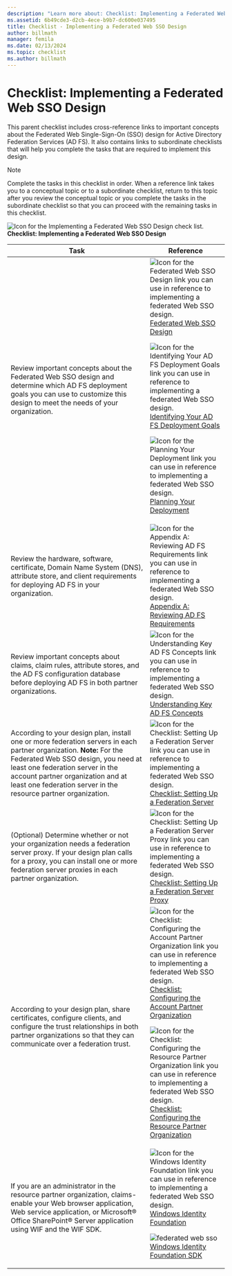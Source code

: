```yaml
---
description: "Learn more about: Checklist: Implementing a Federated Web SSO Design"
ms.assetid: 6b49cde3-d2cb-4ece-b9b7-dc600e037495
title: Checklist - Implementing a Federated Web SSO Design
author: billmath
manager: femila
ms.date: 02/13/2024
ms.topic: checklist
ms.author: billmath
---
```


# Checklist: Implementing a Federated Web SSO Design

This parent checklist includes cross\-reference links to important concepts about the Federated Web Single\-Sign\-On \(SSO\) design for Active Directory Federation Services \(AD FS\). It also contains links to subordinate checklists that will help you complete the tasks that are required to implement this design.

> [!NOTE]
> Complete the tasks in this checklist in order. When a reference link takes you to a conceptual topic or to a subordinate checklist, return to this topic after you review the conceptual topic or you complete the tasks in the subordinate checklist so that you can proceed with the remaining tasks in this checklist.

![Icon for the Implementing a Federated Web SSO Design check list.](media/2b05dce3-938f-4168-9b8f-1f4398cbdb9b.gif)**Checklist: Implementing a Federated Web SSO Design**

|Task|Reference|
|--------|-------------|
|Review important concepts about the Federated Web SSO design and determine which AD FS deployment goals you can use to customize this design to meet the needs of your organization.|![Icon for the Federated Web SSO Design link you can use in reference to implementing a federated Web SSO design.](media/faa393df-4856-4431-9eda-4f4e5be72a90.gif)[Federated Web SSO Design](/previous-versions/windows/it-pro/windows-server-2012-R2-and-2012/dd807050(v=ws.11))<p>![Icon for the Identifying Your AD FS Deployment Goals link you can use in reference to implementing a federated Web SSO design.](media/faa393df-4856-4431-9eda-4f4e5be72a90.gif)[Identifying Your AD FS Deployment Goals](../design/identifying-your-ad-fs-deployment-goals.md)<p>![Icon for the Planning Your Deployment link you can use in reference to implementing a federated Web SSO design.](media/faa393df-4856-4431-9eda-4f4e5be72a90.gif)[Planning Your Deployment](../design/planning-your-deployment.md)|
|Review the hardware, software, certificate, Domain Name System \(DNS\), attribute store, and client requirements for deploying AD FS in your organization.|![Icon for the Appendix A: Reviewing AD FS Requirements link you can use in reference to implementing a federated Web SSO design.](media/faa393df-4856-4431-9eda-4f4e5be72a90.gif)[Appendix A: Reviewing AD FS Requirements](/previous-versions/windows/it-pro/windows-server-2012-R2-and-2012/ff678034(v=ws.11))|
|Review important concepts about claims, claim rules, attribute stores, and the AD FS configuration database before deploying AD FS in both partner organizations.|![Icon for the Understanding Key AD FS Concepts link you can use in reference to implementing a federated Web SSO design.](media/faa393df-4856-4431-9eda-4f4e5be72a90.gif)[Understanding Key AD FS Concepts](../../ad-fs/technical-reference/Understanding-Key-AD-FS-Concepts.md)|
|According to your design plan, install one or more federation servers in each partner organization. **Note:** For the Federated Web SSO design, you need at least one federation server in the account partner organization and at least one federation server in the resource partner organization.|![Icon for the Checklist: Setting Up a Federation Server link you can use in reference to implementing a federated Web SSO design.](media/bc6cea1a-1c6c-4124-8c8f-1df5adfe8c88.gif)[Checklist: Setting Up a Federation Server](Checklist--Setting-Up-a-Federation-Server.md)|
|\(Optional\) Determine whether or not your organization needs a federation server proxy. If your design plan calls for a proxy, you can install one or more federation server proxies in each partner organization.|![Icon for the Checklist: Setting Up a Federation Server Proxy link you can use in reference to implementing a federated Web SSO design.](media/bc6cea1a-1c6c-4124-8c8f-1df5adfe8c88.gif)[Checklist: Setting Up a Federation Server Proxy](Checklist--Setting-Up-a-Federation-Server-Proxy.md)|
|According to your design plan, share certificates, configure clients, and configure the trust relationships in both partner organizations so that they can communicate over a federation trust.|![Icon for the Checklist: Configuring the Account Partner Organization link you can use in reference to implementing a federated Web SSO design.](media/bc6cea1a-1c6c-4124-8c8f-1df5adfe8c88.gif)[Checklist: Configuring the Account Partner Organization](Checklist--Configuring-the-Account-Partner-Organization.md)<p>![Icon for the Checklist: Configuring the Resource Partner Organization link you can use in reference to implementing a federated Web SSO design.](media/bc6cea1a-1c6c-4124-8c8f-1df5adfe8c88.gif)[Checklist: Configuring the Resource Partner Organization](Checklist--Configuring-the-Resource-Partner-Organization.md)|
|If you are an administrator in the resource partner organization, claims\-enable your Web browser application, Web service application, or Microsoft&reg; Office SharePoint&reg; Server application using WIF and the WIF SDK.|![Icon for the Windows Identity Foundation link you can use in reference to implementing a federated Web SSO design.](media/faa393df-4856-4431-9eda-4f4e5be72a90.gif)[Windows Identity Foundation](/previous-versions/troubleshoot/dotnet/framework/windows-identity-foundation)<p>![federated web sso](media/faa393df-4856-4431-9eda-4f4e5be72a90.gif)[Windows Identity Foundation SDK](/previous-versions/troubleshoot/dotnet/framework/windows-identity-foundation)|
